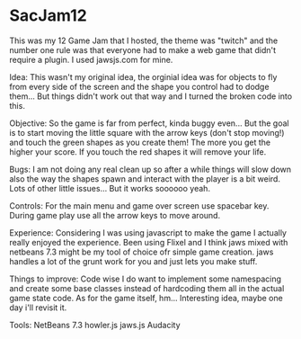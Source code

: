 SacJam12
========

This was my 12 Game Jam that I hosted, the theme was "twitch" and the number one rule was that everyone had to
make a web game that didn't require a plugin. I used jawsjs.com for mine. 

Idea: 
This wasn't my original idea, the orginial idea was for objects to fly from every side of the screen and the shape you
control had to dodge them... But things didn't work out that way and I turned the broken code into this.

Objective:
So the game is far from perfect, kinda buggy even... But the goal is to start moving the little square with the
arrow keys (don't stop moving!) and touch the green shapes as you create them! The more you get the higher your score.
If you touch the red shapes it will remove your life.

Bugs:
I am not doing any real clean up so after a while things will slow down also the way the shapes spawn and interact with
the player is a bit weird. Lots of other little issues... But it works soooooo yeah. 

Controls:
For the main menu and game over screen use spacebar key. During game play use all the arrow keys to move around.

Experience:
Considering I was using javascript to make the game I actually really enjoyed the experience. Been using Flixel and I
think jaws mixed with netbeans 7.3 might be my tool of choice ofr simple game creation. jaws handles a lot of the grunt
work for you and just lets you make stuff. 

Things to improve:
Code wise I do want to implement some namespacing and create some base classes instead of hardcoding them all in the 
actual game state code. As for the game itself, hm... Interesting idea, maybe one day i'll revisit it. 

Tools:
NetBeans 7.3
howler.js
jaws.js
Audacity
